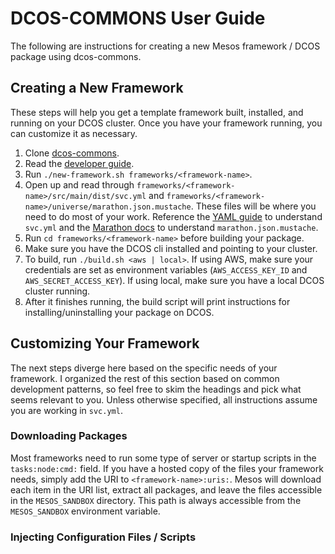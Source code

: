 # DCOS-COMMONS User Guide

The following are instructions for creating a new Mesos framework / DCOS package using dcos-commons.

## Creating a New Framework

These steps will help you get a template framework built, installed, and running on your DCOS cluster. Once you have your framework running, you can customize it as necessary.

1. Clone [dcos-commons](https://github.com/mesosphere/dcos-commons/).
2. Read the [developer guide](https://mesosphere.github.io/dcos-commons/developer-guide.html).
3. Run `./new-framework.sh frameworks/<framework-name>`.
4. Open up and read through `frameworks/<framework-name>/src/main/dist/svc.yml` and `frameworks/<framework-name>/universe/marathon.json.mustache`. These files will be where you need to do most of your work. Reference the [YAML guide](https://mesosphere.github.io/dcos-commons/yaml-reference.html) to understand `svc.yml` and the [Marathon docs](https://mesosphere.github.io/marathon/docs/) to understand `marathon.json.mustache`.
5. Run `cd frameworks/<framework-name>` before building your package.
6. Make sure you have the DCOS cli installed and pointing to your cluster.
7. To build, run `./build.sh <aws | local>`. If using AWS, make sure your credentials are set as environment variables (`AWS_ACCESS_KEY_ID` and `AWS_SECRET_ACCESS_KEY`). If using local, make sure you have a local DCOS cluster running.
8. After it finishes running, the build script will print instructions for installing/uninstalling your package on DCOS.



## Customizing Your Framework

The next steps diverge here based on the specific needs of your framework. I organized the rest of this section based on common development patterns, so feel free to skim the headings and pick what seems relevant to you. Unless otherwise specified, all instructions assume you are working in `svc.yml`.

### Downloading Packages

Most frameworks need to run some type of server or startup scripts in the `tasks:node:cmd:` field. If you have a hosted copy of the files your framework needs, simply add the URI to `<framework-name>:uris:`. Mesos will download each item in the URI list, extract all packages, and leave the files accessible in the `MESOS_SANDBOX` directory. This path is always accessible from the `MESOS_SANDBOX` environment variable.

### Injecting Configuration Files / Scripts


